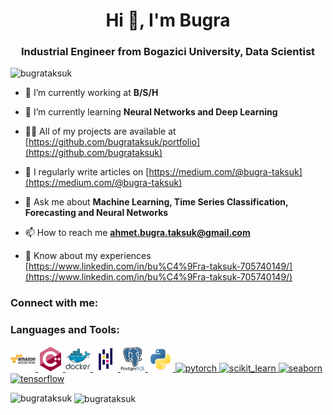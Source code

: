<h1 align="center">Hi 👋, I'm Bugra</h1>
<h3 align="center">Industrial Engineer from Bogazici University, Data Scientist </h3>

<p align="left"> <img src="https://komarev.com/ghpvc/?username=bugrataksuk&label=Profile%20views&color=0e75b6&style=flat" alt="bugrataksuk" /> </p>

- 🔭 I’m currently working at **B/S/H**

- 🌱 I’m currently learning **Neural Networks and Deep Learning**

- 👨‍💻 All of my projects are available at [https://github.com/bugrataksuk/portfolio](https://github.com/bugrataksuk)

- 📝 I regularly write articles on [https://medium.com/@bugra-taksuk](https://medium.com/@bugra-taksuk)

- 💬 Ask me about **Machine Learning, Time Series Classification, Forecasting and Neural Networks**

- 📫 How to reach me **ahmet.bugra.taksuk@gmail.com**

- 📄 Know about my experiences [https://www.linkedin.com/in/bu%C4%9Fra-taksuk-705740149/](https://www.linkedin.com/in/bu%C4%9Fra-taksuk-705740149/)

<h3 align="left">Connect with me:</h3>
<p align="left">
</p>

<h3 align="left">Languages and Tools:</h3>
<p align="left"> <a href="https://aws.amazon.com" target="_blank" rel="noreferrer"> <img src="https://raw.githubusercontent.com/devicons/devicon/master/icons/amazonwebservices/amazonwebservices-original-wordmark.svg" alt="aws" width="40" height="40"/> </a> <a href="https://www.w3schools.com/cpp/" target="_blank" rel="noreferrer"> <img src="https://raw.githubusercontent.com/devicons/devicon/master/icons/cplusplus/cplusplus-original.svg" alt="cplusplus" width="40" height="40"/> </a> <a href="https://www.docker.com/" target="_blank" rel="noreferrer"> <img src="https://raw.githubusercontent.com/devicons/devicon/master/icons/docker/docker-original-wordmark.svg" alt="docker" width="40" height="40"/> </a> <a href="https://pandas.pydata.org/" target="_blank" rel="noreferrer"> <img src="https://raw.githubusercontent.com/devicons/devicon/2ae2a900d2f041da66e950e4d48052658d850630/icons/pandas/pandas-original.svg" alt="pandas" width="40" height="40"/> </a> <a href="https://www.postgresql.org" target="_blank" rel="noreferrer"> <img src="https://raw.githubusercontent.com/devicons/devicon/master/icons/postgresql/postgresql-original-wordmark.svg" alt="postgresql" width="40" height="40"/> </a> <a href="https://www.python.org" target="_blank" rel="noreferrer"> <img src="https://raw.githubusercontent.com/devicons/devicon/master/icons/python/python-original.svg" alt="python" width="40" height="40"/> </a> <a href="https://pytorch.org/" target="_blank" rel="noreferrer"> <img src="https://www.vectorlogo.zone/logos/pytorch/pytorch-icon.svg" alt="pytorch" width="40" height="40"/> </a> <a href="https://scikit-learn.org/" target="_blank" rel="noreferrer"> <img src="https://upload.wikimedia.org/wikipedia/commons/0/05/Scikit_learn_logo_small.svg" alt="scikit_learn" width="40" height="40"/> </a> <a href="https://seaborn.pydata.org/" target="_blank" rel="noreferrer"> <img src="https://seaborn.pydata.org/_images/logo-mark-lightbg.svg" alt="seaborn" width="40" height="40"/> </a> <a href="https://www.tensorflow.org" target="_blank" rel="noreferrer"> <img src="https://www.vectorlogo.zone/logos/tensorflow/tensorflow-icon.svg" alt="tensorflow" width="40" height="40"/> </a> </p>

<p><img align="left" src="https://github-readme-stats.vercel.app/api/top-langs?username=bugrataksuk&show_icons=true&locale=en&layout=compact" alt="bugrataksuk" /></p>

<p>&nbsp;<img align="center" src="https://github-readme-stats.vercel.app/api?username=bugrataksuk&show_icons=true&locale=en" alt="bugrataksuk" /></p>
